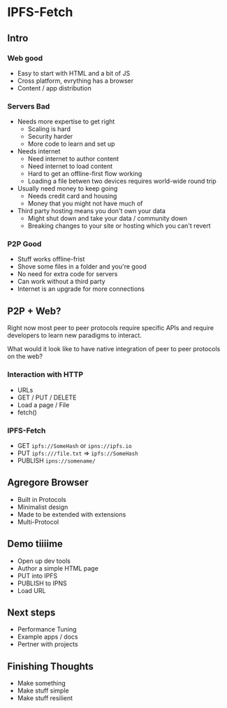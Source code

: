 # IPFS-Fetch

## Intro

### Web good

- Easy to start with HTML and a bit of JS
- Cross platform, evrything has a browser
- Content / app distribution

### Servers Bad

- Needs more expertise to get right
  - Scaling is hard
  - Security harder
  - More code to learn and set up
- Needs internet
  - Need internet to author content
  - Need internet to load content
  - Hard to get an offline-first flow working
  - Loading a file betwen two devices requires world-wide round trip
- Usually need money to keep going
  - Needs credit card and housing
  - Money that you might not have much of
- Third party hosting means you don't own your data
  - Might shut down and take your data / community down
  - Breaking changes to your site or hosting which you can't revert

### P2P Good

- Stuff works offline-frist
- Shove some files in a folder and you're good
- No need for extra code for servers
- Can work without a third party
- Internet is an upgrade for more connections

## P2P + Web?

Right now most peer to peer protocols require specific APIs and require developers to learn new paradigms to interact.

What would it look like to have native integration of peer to peer protocols on the web?

### Interaction with HTTP

- URLs
- GET / PUT / DELETE
- Load a page / File
- fetch()

### IPFS-Fetch

- GET `ipfs://SomeHash` or `ipns://ipfs.io`
- PUT `ipfs:///file.txt` => `ipfs://SomeHash`
- PUBLISH `ipns://somename/`

## Agregore Browser

- Built in Protocols
- Minimalist design
- Made to be extended with extensions
- Multi-Protocol

## Demo tiiiime

- Open up dev tools
- Author a simple HTML page
- PUT into IPFS
- PUBLISH to IPNS
- Load URL

## Next steps

- Performance Tuning
- Example apps / docs
- Pertner with projects

## Finishing Thoughts

- Make something
- Make stuff simple
- Make stuff resilient
